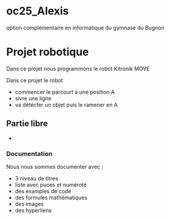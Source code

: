 # oc25_Alexis

option complémentaire en informatique du gymnase du Bugnon
# Projet robotique


Dans ce projet nous programmons le robot Kitronik MOVE

Dans ce projet le robot

- commencer le parcourt à une position A
- sivre une ligne
- va détécter un objet puis le ramener en A

## Partie libre   
-





### Documentation 
Nous nous sommes documenter avec :


- 3 niveau de titres
- liste avec puces et numéroté
- des examples de code
- des formules mathématiques
- des images
- des hyperliens
